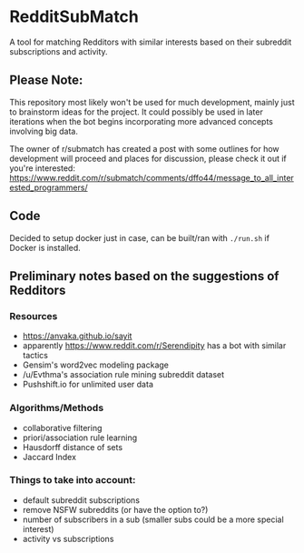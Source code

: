 # RedditSubMatch

A tool for matching Redditors with similar interests based on their subreddit subscriptions and activity.

## Please Note:

This repository most likely won't be used for much development, mainly just to brainstorm ideas for the project. It could possibly be used in later iterations when the bot begins incorporating more advanced concepts involving big data.

The owner of r/submatch has created a post with some outlines for how development will proceed and places for discussion, please check it out if you're interested: https://www.reddit.com/r/submatch/comments/dffo44/message_to_all_interested_programmers/

## Code

Decided to setup docker just in case, can be built/ran with `./run.sh` if Docker is installed.

## Preliminary notes based on the suggestions of Redditors

### Resources

 - https://anvaka.github.io/sayit
 - apparently https://www.reddit.com/r/Serendipity has a bot with similar tactics
 - Gensim's word2vec modeling package
 - /u/Evthma's association rule mining subreddit dataset
 - Pushshift.io for unlimited user data

### Algorithms/Methods

 - collaborative filtering
 - priori/association rule learning
 - Hausdorff distance of sets
 - Jaccard Index
 
### Things to take into account:

 - default subreddit subscriptions
 - remove NSFW subreddits (or have the option to?)
 - number of subscribers in a sub (smaller subs could be a more special interest)
 - activity vs subscriptions

